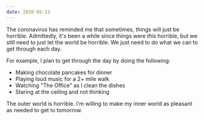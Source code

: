 ```yaml
---
date: 2020-05-13
---
```


The coronavirus has reminded me that sometimes, things will just be horrible. Admittedly, it's been a while since things were _this_ horrible, but we still need to just let the world be horrible. We just need to do what we can to get through each day.

For example, I plan to get through the day by doing the following:

* Making chocolate pancakes for dinner
* Playing loud music for a 2+ mile walk
* Watching "The Office" as I clean the dishes
* Staring at the ceiling and not thinking

The outer world is horrible. I'm willing to make my inner world as pleasant as needed to get to tomorrow.
